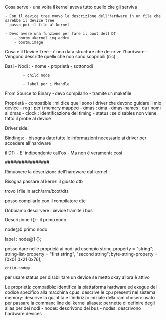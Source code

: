 Cosa serve
    - una volta il kernel aveva tutto quello che gli serviva

    - Con il device tree muovo la descrizione dell'hardware in un file che sarebbe il device tree
    - passo poi il file al kernel

    - Devo avere una funzione per fare il boot dell DT
        - bootm <kernel img addr>
        - bootm.image

Cosa è il Device Tree
    - è una data structure che descrive l'hardware
    - Vengono descritte quello che non sono scopribili (i2c)

Basi
    - Nodi : 
        - nome
            - proprietà
            - sottonodi

            - child node 

            - label per i Phandle

From Source to Binary
    - devo compilarlo
    - tramite un makefile

Proprietà
    - compatible : mi dice queli sono i driver che devono guidare il mio device
    - reg : per i memory mapped <phandle >
    - dmas : dma
    - dmas-names : da i nomi ai dmas
    - clock : identificazione del timing
    - status : se disables non viene fatto il probe al device



Driver side:


Bindings:
    - bisogna date tutte le informazioni necessarie ai driver per accedere all'hardware

il DT:
    - E' indipendente dall'os
    - Ma non è veramente così

################

Rimuovere la descrizione dell'hardware dal kernel

Bisogna passare al kernel il giusto dtb

trovo i file in arch/arm/boot/dts

posso compilarlo con il compilatore dtc 

Dobbiamo descirvere i device tramite i bus

Descrizione
 /{} : il primo nodo

node@0 primo nodo

label : node@1 {};

posso dare nelle proprietà ai nodi
ad esempio string-property = "string";
string-list-property = "first string", "second string";
byte-string-property = [0x01 0x21 0x76];

    child-node@

per usare status per disabilitare un device
se metto okay allora è attivo


Le proprietà:
    compatible: identifica la piattaforma hardware ed exegue del codice specifico alla macchina
    cpus: descrive le cpu presenti nel sistema
    memory: descrive la quantità e l'indirizzo iniziale della ram
    chosen: usato per passare la command line del kernel
    aliases: permette di definire degli alias per dei nodi
        - nodes: descrivono dei bus
        - nodes: descrivono hardware devices
    
